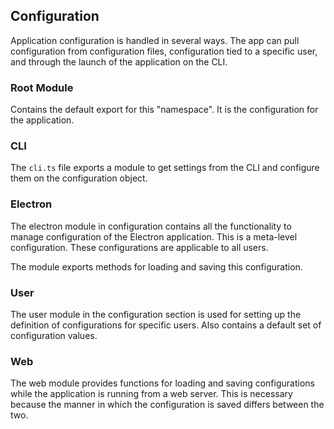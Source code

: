 ## Configuration

Application configuration is handled in several ways. The app can pull configuration from configuration files, configuration tied to a specific user, and through the launch of the application on the CLI.

### Root Module

Contains the default export for this "namespace". It is the configuration for the application.

### CLI

The `cli.ts` file exports a module to get settings from the CLI and configure them on the configuration object.

### Electron

The electron module in configuration contains all the functionality to manage configuration of the Electron application. This is a meta-level configuration. These configurations are applicable to all users.

The module exports methods for loading and saving this configuration.

### User

The user module in the configuration section is used for setting up the definition of configurations for specific users. Also contains a default set of configuration values.

### Web

The web module provides functions for loading and saving configurations while the application is running from a web server. This is necessary because the manner in which the configuration is saved differs between the two.



